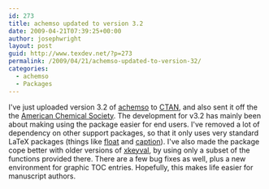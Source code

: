 ```yaml
---
id: 273
title: achemso updated to version 3.2
date: 2009-04-21T07:39:25+00:00
author: josephwright
layout: post
guid: http://www.texdev.net/?p=273
permalink: /2009/04/21/achemso-updated-to-version-32/
categories:
  - achemso
  - Packages
---
```

I've just uploaded version 3.2 of [achemso](https://ctan.org/pkg/achemso) to [CTAN](https://www.ctan.org), and also sent it off the the [American Chemical Society](http://www.acs.org). The development for v3.2 has mainly been about making using the package easier for end users. I've removed a lot of dependency on other support packages, so that it only uses very standard LaTeX packages (things like [float](https://ctan.org/pkg/float) and [caption](https://ctan.org/pkg/caption)). I've also made the package cope better with older versions of [xkeyval](https://ctan.org/pkg/xkeyval), by using only a subset of the functions provided there. There are a few bug fixes as well, plus a new environment for graphic TOC entries. Hopefully, this makes life easier for manuscript authors.
